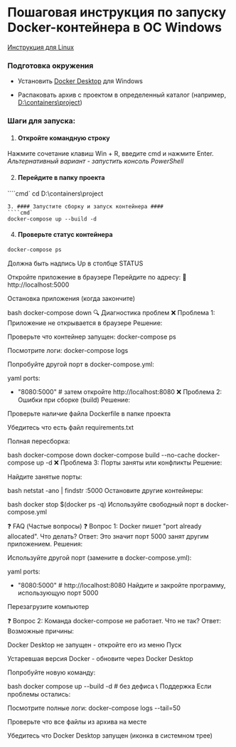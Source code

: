# Пошаговая инструкция по запуску Docker-контейнера в ОС Windows
[Инструкция для Linux](url)

### Подготовка окружения
- Установить [Docker Desktop](https://www.docker.com/products/docker-desktop/) для Windows

- Распаковать архив с проектом в определенный каталог (например, <ins>D:\containers\project</ins>)  
### Шаги для запуска:
1. #### Откройте командную строку ####  
Нажмите сочетание клавиш Win + R, введите cmd и нажмите Enter.  
*Альтернативный вариант - запустить консоль PowerShell*

2. #### Перейдите в папку проекта ####  
````cmd`
cd D:\containers\project
```
3. #### Запустите сборку и запуск контейнера ####  
````cmd`
docker-compose up --build -d
```
4. #### Проверьте статус контейнера ####  
```bash
docker-compose ps
```
Должна быть надпись Up в столбце STATUS

Откройте приложение в браузере
Перейдите по адресу:
🔗 http://localhost:5000

Остановка приложения (когда закончите)

bash
docker-compose down
🔍 Диагностика проблем
❌ Проблема 1: Приложение не открывается в браузере
Решение:

Проверьте что контейнер запущен: docker-compose ps

Посмотрите логи: docker-compose logs

Попробуйте другой порт в docker-compose.yml:

yaml
ports:
  - "8080:5000"  # затем откройте http://localhost:8080
❌ Проблема 2: Ошибки при сборке (build)
Решение:

Проверьте наличие файла Dockerfile в папке проекта

Убедитесь что есть файл requirements.txt

Полная пересборка:

bash
docker-compose down
docker-compose build --no-cache
docker-compose up -d
❌ Проблема 3: Порты заняты или конфликты
Решение:

Найдите занятые порты:

bash
netstat -ano | findstr :5000
Остановите другие контейнеры:

bash
docker stop $(docker ps -q)
Используйте свободный порт в docker-compose.yml

❓ FAQ (Частые вопросы)
❓ Вопрос 1: Docker пишет "port already allocated". Что делать?
Ответ:
Это значит порт 5000 занят другим приложением. Решения:

Используйте другой порт (замените в docker-compose.yml):

yaml
ports:
  - "8080:5000"  # http://localhost:8080
Найдите и закройте программу, использующую порт 5000

Перезагрузите компьютер

❓ Вопрос 2: Команда docker-compose не работает. Что не так?
Ответ:
Возможные причины:

Docker Desktop не запущен - откройте его из меню Пуск

Устаревшая версия Docker - обновите через Docker Desktop

Попробуйте новую команду:

bash
docker compose up --build -d  # без дефиса
📞 Поддержка
Если проблемы остались:

Посмотрите полные логи: docker-compose logs --tail=50

Проверьте что все файлы из архива на месте

Убедитесь что Docker Desktop запущен (иконка в системном трее)
